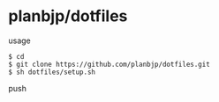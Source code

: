 # planbjp/dotfiles

usage

```
$ cd
$ git clone https://github.com/planbjp/dotfiles.git
$ sh dotfiles/setup.sh
```
push